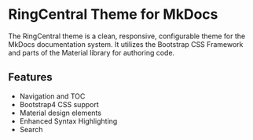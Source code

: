 RingCentral Theme for MkDocs
=====================

The RingCentral theme is a clean, responsive, configurable theme for the MkDocs documentation system. It utilizes the Bootstrap CSS Framework and parts of the Material library for authoring code. 

## Features

- Navigation and TOC
- Bootstrap4 CSS support
- Material design elements
- Enhanced Syntax Highlighting
- Search
